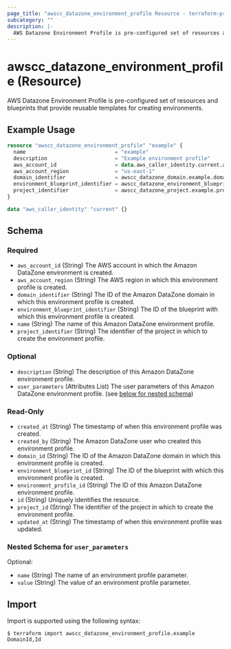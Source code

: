 ```yaml
---
page_title: "awscc_datazone_environment_profile Resource - terraform-provider-awscc"
subcategory: ""
description: |-
  AWS Datazone Environment Profile is pre-configured set of resources and blueprints that provide reusable templates for creating environments.
---
```


# awscc_datazone_environment_profile (Resource)

AWS Datazone Environment Profile is pre-configured set of resources and blueprints that provide reusable templates for creating environments.

## Example Usage

```terraform
resource "awscc_datazone_environment_profile" "example" {
  name                             = "example"
  description                      = "Example environment profile"
  aws_account_id                   = data.aws_caller_identity.current.account_id
  aws_account_region               = "us-east-1"
  domain_identifier                = awscc_datazone_domain.example.domain_id
  environment_blueprint_identifier = awscc_datazone_environment_blueprint_configuration.example.environment_blueprint_id
  project_identifier               = awscc_datazone_project.example.project_id
}

data "aws_caller_identity" "current" {}
```

<!-- schema generated by tfplugindocs -->
## Schema

### Required

- `aws_account_id` (String) The AWS account in which the Amazon DataZone environment is created.
- `aws_account_region` (String) The AWS region in which this environment profile is created.
- `domain_identifier` (String) The ID of the Amazon DataZone domain in which this environment profile is created.
- `environment_blueprint_identifier` (String) The ID of the blueprint with which this environment profile is created.
- `name` (String) The name of this Amazon DataZone environment profile.
- `project_identifier` (String) The identifier of the project in which to create the environment profile.

### Optional

- `description` (String) The description of this Amazon DataZone environment profile.
- `user_parameters` (Attributes List) The user parameters of this Amazon DataZone environment profile. (see [below for nested schema](#nestedatt--user_parameters))

### Read-Only

- `created_at` (String) The timestamp of when this environment profile was created.
- `created_by` (String) The Amazon DataZone user who created this environment profile.
- `domain_id` (String) The ID of the Amazon DataZone domain in which this environment profile is created.
- `environment_blueprint_id` (String) The ID of the blueprint with which this environment profile is created.
- `environment_profile_id` (String) The ID of this Amazon DataZone environment profile.
- `id` (String) Uniquely identifies the resource.
- `project_id` (String) The identifier of the project in which to create the environment profile.
- `updated_at` (String) The timestamp of when this environment profile was updated.

<a id="nestedatt--user_parameters"></a>
### Nested Schema for `user_parameters`

Optional:

- `name` (String) The name of an environment profile parameter.
- `value` (String) The value of an environment profile parameter.

## Import

Import is supported using the following syntax:

```shell
$ terraform import awscc_datazone_environment_profile.example DomainId,Id
```